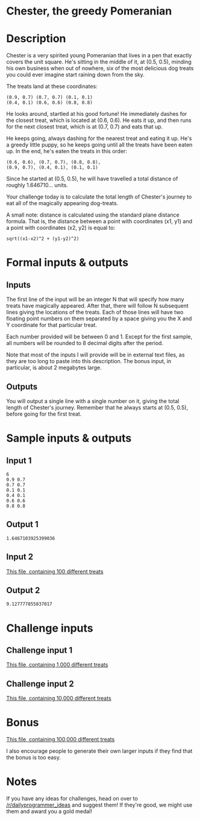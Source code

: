 # Chester, the greedy Pomeranian
<div class="md"><h1>Description</h1>
<p>Chester is a very spirited young Pomeranian that lives in a pen that exactly covers the unit square. He's sitting in the middle of it, at (0.5, 0.5), minding his own business when out of nowhere, six of the most delicious dog treats you could ever imagine start raining down from the sky.</p>
<p>The treats land at these coordinates:</p>
<pre><code>(0.9, 0.7) (0.7, 0.7) (0.1, 0.1) 
(0.4, 0.1) (0.6, 0.6) (0.8, 0.8)
</code></pre>
<p>He looks around, startled at his good fortune! He immediately dashes for the closest treat, which is located at (0.6, 0.6). He eats it up, and then runs for the next closest treat, which is at (0.7, 0.7) and eats that up. </p>
<p>He keeps going, always dashing for the nearest treat and eating it up. He's a greedy little puppy, so he keeps going until all the treats have been eaten up. In the end, he's eaten the treats in this order:</p>
<pre><code>(0.6, 0.6), (0.7, 0.7), (0.8, 0.8), 
(0.9, 0.7), (0.4, 0.1), (0.1, 0.1)
</code></pre>
<p>Since he started at (0.5, 0.5), he will have travelled a total distance of roughly 1.646710... units. </p>
<p>Your challenge today is to calculate the total length of Chester's journey to eat all of the magically appearing dog-treats.</p>
<p>A small note: distance is calculated using the standard plane distance formula. That is, the distance between a point with coordinates (x1, y1) and a point with coordinates (x2, y2) is equal to:</p>
<pre><code>sqrt((x1-x2)^2 + (y1-y2)^2)
</code></pre>
<h1>Formal inputs &amp; outputs</h1>
<h2>Inputs</h2>
<p>The first line of the input will be an integer N that will specify how many treats have magically appeared. After that, there will follow N subsequent lines giving the locations of the treats. Each of those lines will have two floating point numbers on them separated by a space giving you the X and Y coordinate for that particular treat.</p>
<p>Each number provided will be between 0 and 1. Except for the first sample, all numbers will be rounded to 8 decimal digits after the period.</p>
<p>Note that most of the inputs I will provide will be in external text files, as they are too long to paste into this description. The bonus input, in particular, is about 2 megabytes large.</p>
<h2>Outputs</h2>
<p>You will output a single line with a single number on it, giving the total length of Chester's journey. Remember that he always starts at (0.5, 0.5), before going for the first treat. </p>
<h1>Sample inputs &amp; outputs</h1>
<h2>Input 1</h2>
<pre><code>6
0.9 0.7
0.7 0.7
0.1 0.1
0.4 0.1
0.6 0.6
0.8 0.8
</code></pre>
<h2>Output 1</h2>
<pre><code>1.6467103925399036
</code></pre>
<h2>Input 2</h2>
<p><a href="https://gist.githubusercontent.com/anonymous/4bf5afdc1c85098de9b1/raw/676ca9e4b94668a534854f7c3142f100b4e00f03/sample2.txt">This file, containing 100 different treats</a></p>
<h2>Output 2</h2>
<pre><code>9.127777855837017
</code></pre>
<h1>Challenge inputs</h1>
<h2>Challenge input 1</h2>
<p><a href="https://gist.githubusercontent.com/anonymous/5bf6542ebd661804e442/raw/076b6d6dfaf9269f8569b50724efc0ac99013d9b/challenge1.txt">This file, containing 1,000 different treats</a></p>
<h2>Challenge input 2</h2>
<p><a href="https://gist.githubusercontent.com/anonymous/c06a78cfc6d2cf7e4acf/raw/559686d0aef082c284e1581b36b4541cb87c7934/challenge2.txt">This file, containing 10,000 different treats</a></p>
<h1>Bonus</h1>
<p><a href="https://gist.githubusercontent.com/anonymous/ed9b5f58dc70910e32e9/raw/7c490275414b0c9cea70aabe4a71c907ef435b25/bonus.txt">This file, containing 100,000 different treats</a></p>
<p>I also encourage people to generate their own larger inputs if they find that the bonus is too easy. </p>
<h1>Notes</h1>
<p>If you have any ideas for challenges, head on over to <a href="/r/dailyprogrammer_ideas">/r/dailyprogrammer_ideas</a> and suggest them! If they're good, we might use them and award you a gold medal!</p>
</div>
